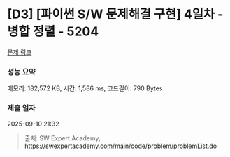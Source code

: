 # [D3] [파이썬 S/W 문제해결 구현] 4일차 - 병합 정렬 - 5204 

[문제 링크](https://swexpertacademy.com/main/code/problem/problemDetail.do?contestProbId=AWT-Pu3acjYDFAVT) 

### 성능 요약

메모리: 182,572 KB, 시간: 1,586 ms, 코드길이: 790 Bytes

### 제출 일자

2025-09-10 21:32



> 출처: SW Expert Academy, https://swexpertacademy.com/main/code/problem/problemList.do